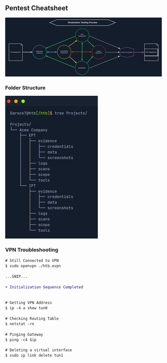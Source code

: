 ## Pentest Cheatsheet

<img src="img/penetration_testing_process2.png">

### Folder Structure

<img src="img/folder_structure.png">

### VPN Troubleshooting
```diff
# Still Connected to VPN 
$ sudo openvpn ./htb.ovpn  

...SNIP...  

+ Initialization Sequence Completed  


# Getting VPN Address 
$ ip -4 a show tun0  

# Checking Routing Table 
$ netstat -rn

# Pinging Gateway 
$ ping -c4 $ip  

# Deleting a virtual interface 
$ sudo ip link delete tun1
```

